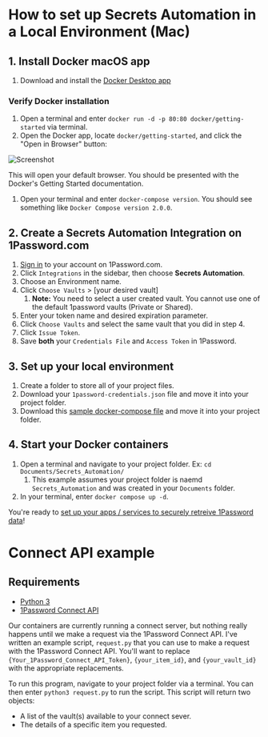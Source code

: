 # How to set up Secrets Automation in a Local Environment (Mac)

## 1. Install Docker macOS app 
1. Download and install the [Docker Desktop app](https://www.docker.com/products/docker-desktop)

### Verify Docker installation
1. Open a terminal and enter `docker run -d -p 80:80 docker/getting-started` via terminal.
2. Open the Docker app, locate `docker/getting-started`, and click the "Open in Browser" button: 

![Screenshot](https://user-images.githubusercontent.com/34498957/121909827-4d8f6480-ccfc-11eb-8950-30c1164fb4ce.png)

This will open your default browser. You should be presented with the Docker's Getting Started documentation.

1. Open your terminal and enter `docker-compose version`. You should see something like `Docker Compose version 2.0.0`. 

## 2. Create a Secrets Automation Integration on 1Password.com

1. [Sign in](https://start.1password.com/signin?l=en) to your account on 1Password.com.
2. Click `Integrations` in the sidebar, then choose **Secrets Automation**.
3. Choose an Environment name.
4. Click `Choose Vaults` > [your desired vault]
   1. **Note:** You need to select a user created vault. You cannot use one of the default 1password vaults (Private or Shared).
5. Enter your token name and desired expiration parameter. 
6. Click `Choose Vaults` and select the same vault that you did in step 4.
7. Click `Issue Token`.
8. Save **both** your `Credentials File` and `Access Token` in 1Password. 

## 3. Set up your local environment

1. Create a folder to store all of your project files. 
2. Download your `1password-credentials.json` file and move it into your project folder.
3. Download this [sample docker-compose file](https://i.1password.com/media/1password-connect/docker-compose.yaml) and move it into your project folder.

## 4. Start your Docker containers

1. Open a terminal and navigate to your project folder. Ex: `cd Documents/Secrets_Automation/`
   1. This example assumes your project folder is naemd `Secrets_Automation` and was created in your `Documents` folder.
2. In your terminal, enter `docker compose up -d`.

You're ready to [set up your apps / services to securely retreive 1Password data](https://support.1password.com/connect-deploy-docker/#step-3-set-up-applications-and-services-to-get-information-from-1password)!

# Connect API example

## Requirements

- [Python 3](https://www.python.org/downloads/release/python-395/)
- [1Password Connect API](https://support.1password.com/connect-api-reference/)

Our containers are currently running a connect server, but nothing really happens until we make a request via the 1Password Connect API. I've written an example script, `request.py` that you can use to make a request with the 1Password Connect API. You'll want to replace `{Your_1Password_Connect_API_Token}`, `{your_item_id}`, and `{your_vault_id}` with the appropriate replacements. 

To run this program, navigate to your project folder via a terminal. You can then enter `python3 request.py` to run the script. This script will return two objects: 

- A list of the vault(s) available to your connect sever.
- The details of a specific item you requested.
